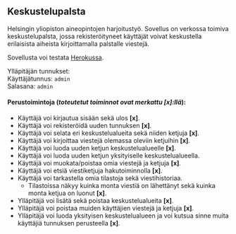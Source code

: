 ## Keskustelupalsta

Helsingin yliopiston aineopintojen harjoitustyö. Sovellus on verkossa toimiva keskustelupalsta, jossa rekisteröityneet käyttäjät voivat keskustella erilaisista aiheista kirjoittamalla palstalle viestejä.

Sovellusta voi testata [Herokussa](https://tsoha-keskustelupalsta.herokuapp.com/).

Ylläpitäjän tunnukset:  
Käyttäjätunnus: `admin`  
Salasana: `admin`

#### Perustoimintoja (*toteutetut toiminnot ovat merkattu [x]:llä*):
- Käyttäjä voi kirjautua sisään sekä ulos **[x]**.
- Käyttäjä voi rekisteröidä uuden tunnuksen **[x]**.
- Käyttäjä voi selata eri keskustelualueita sekä niiden ketjuja **[x]**.
- Käyttäjä voi kirjoittaa viestejä olemassa oleviin ketjuihin **[x]**.
- Käyttäjä voi luoda uuden ketjun keskustelualueelle **[x]**.
- Käyttäjä voi luoda uuden ketjun yksityiselle keskustelualueella.
- Käyttäjä voi muokata/poistaa omia viestejä ja ketjuja **[x]**.
- Käyttäjä voi etsiä viestiketjuja hakutoiminnolla **[x]**.
- Käyttäjä voi tarkastella omia tilastoja sekä viestihistoriaa.
  - Tilastoissa näkyy kuinka monta viestiä on lähettänyt sekä kuinka monta ketjua on luonut **[x]**.
- Ylläpitäjä voi lisätä sekä poistaa keskustelualueita **[x]**.
- Ylläpitäjä voi poistaa muiden käyttäjien viestejä ja ketjuja **[x]**.
- Ylläpitäjä voi luoda yksityisen keskustelualueen ja voi kutsua sinne muita käyttäjiä tunnuksen perusteella **[x]**.